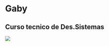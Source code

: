 # Gaby
## Curso tecnico de Des.Sistemas
 
 
  <img src="https://cdn.jsdelivr.net/gh/devicons/devicon/icons/phalcon/phalcon-original.svg" />
          
